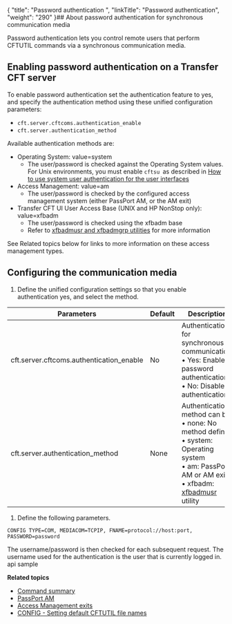 {
    "title": "Password authentication ",
    "linkTitle": "Password authentication",
    "weight": "290"
}## About password authentication for synchronous communication media

Password authentication lets you control remote users that perform CFTUTIL commands via a synchronous communication media.

<span id="kanchor26"></span>

## Enabling password authentication on a Transfer CFT server

To enable password authentication set the authentication feature to yes, and specify the authentication method using these unified configuration parameters:

- `cft.server.cftcoms.authentication_enable`
- `cft.server.authentication_method`

Available authentication methods are:

- Operating System: value=system
    -   The user/password is checked against the Operating System values. For Unix environments, you must enable <span class="code">`cftsu `</span>as described in <a href="#Enable2" class="MCXref xref">How to use system user authentication for the user interfaces</a>
- Access Management: value=am
    -   The user/password is checked by the configured access management system (either PassPort AM, or the AM exit)
- Transfer CFT UI User Access Base (UNIX and HP NonStop only): value=xfbadm
    -   The user/password is checked using the xfbadm base
    -   Refer to [xfbadmusr and xfbadmgrp utilities](../../../cft_intro_install/unix_install_start_here/run_first_time_ux/use_cft_utilities) for more information

See Related topics below for links to more information on these access management types.

## Configuring the communication media

1. Define the unified configuration settings so that you enable authentication yes, and select the method.


| Parameters  | Default  | Description  |
| --- | --- | --- |
| cft.server.cftcoms.authentication_enable  | No  | Authentication for synchronous communication:<br/> • Yes: Enable password authentication<br/> • No: Disable authentication |
| cft.server.authentication_method  | None  | Authentication method can be:<br/> • none: No method defined<br/> • system: Operating system<br/> • am: PassPort AM or AM exit<br/> • xfbadm: <a href="../../../cft_intro_install/unix_install_start_here/run_first_time_ux/use_cft_utilities#xfbadmusr1">xfbadmusr</a> utility |


1. Define the following parameters.

```
CONFIG TYPE=COM, MEDIACOM=TCPIP, FNAME=protocol://host:port, PASSWORD=password
```

The username/password is then checked for each subsequent request. The username used for the authentication is the user that is currently logged in. api sample

****Related topics****

- [Command summary](../../../c_intro_userinterfaces/command_summary)
- [PassPort AM](../../../internal_a_m_start_here/about_passport_am)
- [Access Management exits](../../../internal_a_m_start_here/am_exits)
- [CONFIG - Setting default CFTUTIL file names](../../../c_intro_userinterfaces/about_cftutil/redefining_cftutil_data_media)
